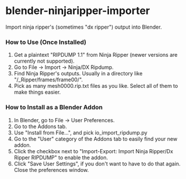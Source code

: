 blender-ninjaripper-importer
============================

Import ninja ripper's (sometimes "dx ripper") output into Blender.


### How to Use (Once Installed)

1. Get a plaintext "RIPDUMP 1.1" from Ninja Ripper (newer versions are currently not supported).
2. Go to File -> Import -> Ninja/DX Ripdump.
3. Find Ninja Ripper's outputs.  Usually in a directory like "<game-dir>/_Ripper/frames/frame00/".
4. Pick as many mesh0000.rip.txt files as you like.  Select all of them to make things easier.


### How to Install as a Blender Addon

1. In Blender, go to File -> User Preferences.
2. Go to the Addons tab.
3. Use "Install from File...", and pick io_import_ripdump.py
4. Go to the "User" category of the Addons tab to easily find your new addon.
5. Click the checkbox next to "Import-Export: Import Ninja Ripper/Dx Ripper RIPDUMP" to enable the addon.
6. Click "Save User Settings", if you don't want to have to do that again.
	Close the preferences window.

